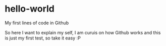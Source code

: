 # hello-world
My first lines of code in Github

So here I want to explain my self, I am curuis on how Github works and this is just my first test, so take it easy :P
